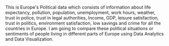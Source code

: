 
This is Europe's Political data which consists of information about life expectancy, pollution, population, unemployment, work hours, weather, trust in police, trust in legal authorities,  Income, GDP, leisure satisfaction, trust in politics, environment satisfaction, low savings and crime for all the countries in Europe. I am going to compare these political situations or sentiments of people living in different parts of Europe using Data Analytics and Data Visualization.
